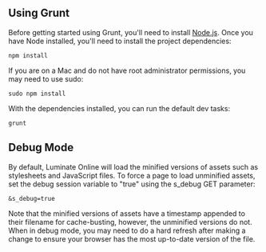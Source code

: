 Using Grunt
-----------

Before getting started using Grunt, you'll need to install [Node.js](https://nodejs.org). Once you have Node installed, you'll need to install the project
dependencies:

```
npm install
```

If you are on a Mac and do not have root administrator permissions, you may need to use sudo:

```
sudo npm install
```

With the dependencies installed, you can run the default dev tasks:

```
grunt
```


Debug Mode
----------

By default, Luminate Online will load the minified versions of assets such as stylesheets and JavaScript files. To force a page to load unminified assets,
set the debug session variable to "true" using the s_debug GET parameter:

```
&s_debug=true
```

Note that the minified versions of assets have a timestamp appended to their filename for cache-busting, however, the unminified versions do not. When in
debug mode, you may need to do a hard refresh after making a change to ensure your browser has the most up-to-date version of the file.

